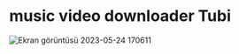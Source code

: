 # music video downloader Tubi
![Ekran görüntüsü 2023-05-24 170611](https://github.com/yilmazozkan2/music_video_downloader_Tubi/assets/52213548/5d167dcf-334b-40f0-a51c-79668332afcf)
